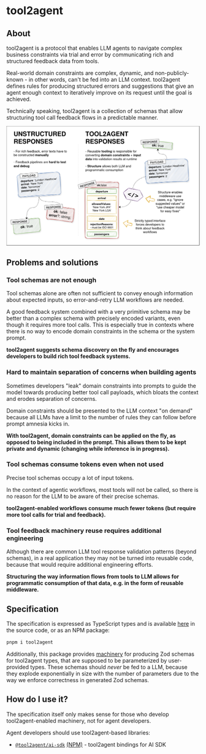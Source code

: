 # tool2agent

## About

tool2agent is a protocol that enables LLM agents to navigate complex business constraints via trial and error by communicating rich and structured feedback data from tools.

Real-world domain constraints are complex, dynamic, and non-publicly-known - in other words, can't be fed into an LLM context. tool2agent defines rules for producing structured errors and suggestions that give an agent enough context to iteratively improve on its request until the goal is achieved.

Technically speaking, tool2agent is a collection of schemas that allow structuring tool call feedback flows in a predictable manner.

![LLM](https://raw.githubusercontent.com/promptware/tool2agent/master/img/slide-1.png)

## Problems and solutions

### Tool schemas are not enough

Tool schemas alone are often not sufficient to convey enough information about expected inputs, so error-and-retry LLM workflows are needed.

A good feedback system combined with a very primitive schema may be better than a complex schema with precisely encoded variants, even though it requires more tool calls. This is especially true in contexts where there is no way to encode domain constraints in the schema or the system prompt.

**tool2agent suggests schema discovery on the fly and encourages developers to build rich tool feedback systems.**

### Hard to maintain separation of concerns when building agents

Sometimes developers "leak" domain constraints into prompts to guide the model towards producing better tool call payloads, which bloats the context and erodes separation of concerns.

Domain constraints should be presented to the LLM context "on demand" because all LLMs have a limit to the number of rules they can follow before prompt amnesia kicks in.

**With tool2agent, domain constraints can be applied on the fly, as opposed to being included in the prompt. This allows them to be kept private and dynamic (changing while inference is in progress).**

### Tool schemas consume tokens even when not used

Precise tool schemas occupy a lot of input tokens.

In the context of agentic workflows, most tools will not be called, so there is no reason for the LLM to be aware of their precise schemas.

**tool2agent-enabled workflows consume much fewer tokens (but require more tool calls for trial and feedback).**

### Tool feedback machinery reuse requires additional engineering

Although there are common LLM tool response validation patterns (beyond schemas), in a real application they may not be turned into reusable code, because that would require additional engineering efforts.

**Structuring the way information flows from tools to LLM allows for programmatic consumption of that data, e.g. in the form of reusable middleware.**

## Specification

The specification is expressed as TypeScript types and is available [here](./src/tool2agent.ts) in the source code, or as an NPM package:

```bash
pnpm i tool2agent
```

Additionally, this package provides [machinery](./src/schemas.ts) for producing Zod schemas for tool2agent types, that are supposed to be parameterized by user-provided types. These schemas should _never_ be fed to a LLM, because they explode exponentially in size with the number of parameters due to the way we enforce correctness in generated Zod schemas.

## How do I use it?

The specification itself only makes sense for those who develop tool2agent-enabled machinery, not for agent developers.

Agent developers should use tool2agent-based libraries:

- [`@tool2agent/ai-sdk`](https://github.com/promptware/tool2agent-ai-sdk) [(NPM)](https://npmjs.com/package/@tool2agent/ai-sdk) - tool2agent bindings for AI SDK
